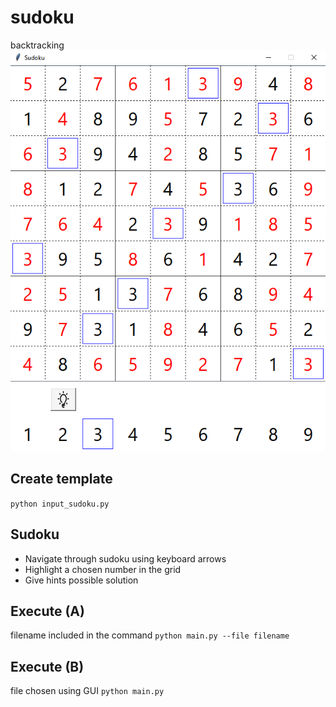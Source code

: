 # sudoku
backtracking
![Alt Text](https://github.com/uanve/sudoku/blob/main/assets/screenshot.PNG?raw=true)

## Create template
``` python input_sudoku.py ```

## Sudoku
- Navigate through sudoku using keyboard arrows
- Highlight a chosen number in the grid
- Give hints possible solution
## Execute (A)
filename included in the command
``` python main.py --file filename ```
## Execute (B)
file chosen using GUI
``` python main.py ```
